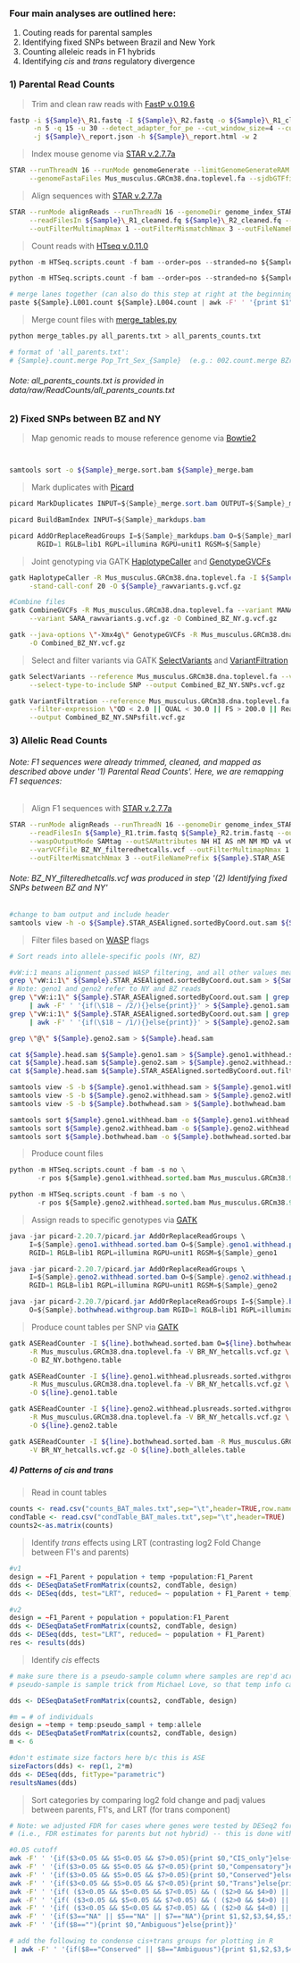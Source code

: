 ### Four main analyses are outlined here:
1) Couting reads for parental samples
2) Identifying fixed SNPs between Brazil and New York
3) Counting alleleic reads in F1 hybrids
4) Identifying *cis* and *trans* regulatory divergence

### 1) Parental Read Counts

> Trim and clean raw reads with [FastP v.0.19.6](https://github.com/OpenGene/fastp)
```bash
fastp -i ${Sample}\_R1.fastq -I ${Sample}\_R2.fastq -o ${Sample}\_R1_cleaned.fq -O ${Sample}\_R2_cleaned.fq \
      -n 5 -q 15 -u 30 --detect_adapter_for_pe --cut_window_size=4 --cut_mean_quality=15 --length_required=25 \
      -j ${Sample}\_report.json -h ${Sample}\_report.html -w 2
```

> Index mouse genome via [STAR v.2.7.7a](https://github.com/alexdobin/STAR)
```bash
STAR --runThreadN 16 --runMode genomeGenerate --limitGenomeGenerateRAM 33524399488 --genomeDir genome_index_STAR_mm10 \
     --genomeFastaFiles Mus_musculus.GRCm38.dna.toplevel.fa --sjdbGTFfile Mus_musculus.GRCm38.98.gtf --sjdbOverhang 149
```

> Align sequences with [STAR v.2.7.7a](https://github.com/alexdobin/STAR)
```bash
STAR --runMode alignReads --runThreadN 16 --genomeDir genome_index_STAR_mm10 \
     --readFilesIn ${Sample}\_R1_cleaned.fq ${Sample}\_R2_cleaned.fq --outSAMtype BAM SortedByCoordinate \
     --outFilterMultimapNmax 1 --outFilterMismatchNmax 3 --outFileNamePrefix ${Sample}
```

> Count reads with [HTseq v.0.11.0](https://htseq.readthedocs.io/en/release_0.11.1/index.html)
```python
python -m HTSeq.scripts.count -f bam --order=pos --stranded=no ${Sample}_L001Aligned.sortedByCoord.out.bam Mus_musculus.GRCm38.98.gtf > ${Sample}.L001.count

python -m HTSeq.scripts.count -f bam --order=pos --stranded=no ${Sample}_L004Aligned.sortedByCoord.out.bam Mus_musculus.GRCm38.98.gtf > ${Sample}.L004.count

# merge lanes together (can also do this step at right at the beginning)
paste ${Sample}.L001.count ${Sample}.L004.count | awk -F' ' '{print $1"\t"$2+$4}' > ${Sample}.count.merge
```

> Merge count files with [merge_tables.py](https://github.com/aiminy/SCCC-bioinformatics/blob/master/merge_tables.py)
```python
python merge_tables.py all_parents.txt > all_parents_counts.txt

# format of 'all_parents.txt':
# {Sample}.count.merge Pop_Trt_Sex_{Sample}  (e.g.: 002.count.merge BZrtM_002)
```
###### Note: _all_parents_counts.txt_ is provided in data/raw/ReadCounts/all_parents_counts.txt ######


### 2) Fixed SNPs between BZ and NY

> Map genomic reads to mouse reference genome via [Bowtie2]()
```bash


samtools sort -o ${Sample}_merge.sort.bam ${Sample}_merge.bam
````

> Mark duplicates with [Picard]()
```java
picard MarkDuplicates INPUT=${Sample}_merge.sort.bam OUTPUT=${Sample}_markdups.bam METRICS_FILE=${Sample}_metrics.txt

picard BuildBamIndex INPUT=${Sample}_markdups.bam

picard AddOrReplaceReadGroups I=${Sample}_markdups.bam O=${Sample}_markdups.rehead.bam \
       RGID=1 RGLB=lib1 RGPL=illumina RGPU=unit1 RGSM=${Sample}
```

> Joint genotyping via GATK [HaplotypeCaller]() and [GenotypeGVCFs]()
```bash
gatk HaplotypeCaller -R Mus_musculus.GRCm38.dna.toplevel.fa -I ${Sample}_markdups.rehead.split.bam -ERC GVCF \
     -stand-call-conf 20 -O ${Sample}_rawvariants.g.vcf.gz

#Combine files
gatk CombineGVCFs -R Mus_musculus.GRCm38.dna.toplevel.fa --variant MANA_rawvariants.g.vcf.gz \
     --variant SARA_rawvariants.g.vcf.gz -O Combined_BZ_NY.g.vcf.gz

gatk --java-options \"-Xmx4g\" GenotypeGVCFs -R Mus_musculus.GRCm38.dna.toplevel.fa -V Combined_BZ_NY.g.vcf.gz \
     -O Combined_BZ_NY.vcf.gz
```

> Select and filter variants via GATK [SelectVariants]() and [VariantFiltration]()
```bash
gatk SelectVariants --reference Mus_musculus.GRCm38.dna.toplevel.fa --variant Combined_BZ_NY.vcf.gz \
     --select-type-to-include SNP --output Combined_BZ_NY.SNPs.vcf.gz

gatk VariantFiltration --reference Mus_musculus.GRCm38.dna.toplevel.fa --variant Combined_BZ_NY.SNPs.vcf.g vcf gz \
     --filter-expression \"QD < 2.0 || QUAL < 30.0 || FS > 200.0 || ReadPosRankSum < -20.0\" --filter-name \"SNPFilter\" \
     --output Combined_BZ_NY.SNPsfilt.vcf.gz
```

### 3) Allelic Read Counts

###### Note: F1 sequences were already trimmed, cleaned, and mapped as described above under '1) Parental Read Counts'. Here, we are remapping F1 sequences:

> Align F1 sequences with [STAR v.2.7.7a](https://github.com/alexdobin/STAR)
```bash
STAR --runMode alignReads --runThreadN 16 --genomeDir genome_index_STAR_mm10 \
     --readFilesIn ${Sample}_R1.trim.fastq ${Sample}_R2.trim.fastq --outSAMtype BAM SortedByCoordinate \
     --waspOutputMode SAMtag --outSAMattributes NH HI AS nM NM MD vA vG vW \
     --varVCFfile BZ_NY_filteredhetcalls.vcf --outFilterMultimapNmax 1 \
     --outFilterMismatchNmax 3 --outFileNamePrefix ${Sample}.STAR_ASE
```
###### Note: _BZ_NY_filteredhetcalls.vcf_ was produced in step '(2) Identifying fixed SNPs between BZ and NY'

```bash
#change to bam output and include header
samtools view -h -o ${Sample}.STAR_ASEAligned.sortedByCoord.out.sam ${Sample}.STAR_ASEAligned.sortedByCoord.out.bam 
````

> Filter files based on [WASP]() flags
```bash
# Sort reads into allele-specific pools (NY, BZ)

#vW:i:1 means alignment passed WASP filtering, and all other values mean it did not pass:
grep \"vW:i:1\" ${Sample}.STAR_ASEAligned.sortedByCoord.out.sam > ${Sample}.STAR_ASEAligned.sortedByCoord.out.filter.sam
# Note: geno1 and geno2 refer to NY and BZ reads
grep \"vW:i:1\" ${Sample}.STAR_ASEAligned.sortedByCoord.out.sam | grep \"vA:B:c,1\" \
     | awk -F' ' '{if(\$18 ~ /2/){}else{print}}' > ${Sample}.geno1.sam
grep \"vW:i:1\" ${Sample}.STAR_ASEAligned.sortedByCoord.out.sam | grep \"vA:B:c,2\" \
     | awk -F' ' '{if(\$18 ~ /1/){}else{print}}' > ${Sample}.geno2.sam

grep \"@\" ${Sample}.geno2.sam > ${Sample}.head.sam

cat ${Sample}.head.sam ${Sample}.geno1.sam > ${Sample}.geno1.withhead.sam
cat ${Sample}.head.sam ${Sample}.geno2.sam > ${Sample}.geno2.withhead.sam
cat ${Sample}.head.sam ${Sample}.STAR_ASEAligned.sortedByCoord.out.filter.sam > ${Sample}.bothwhead.sam

samtools view -S -b ${Sample}.geno1.withhead.sam > ${Sample}.geno1.withhead.bam
samtools view -S -b ${Sample}.geno2.withhead.sam > ${Sample}.geno2.withhead.bam
samtools view -S -b ${Sample}.bothwhead.sam > ${Sample}.bothwhead.bam

samtools sort ${Sample}.geno1.withhead.bam -o ${Sample}.geno1.withhead.sorted.bam
samtools sort ${Sample}.geno2.withhead.bam -o ${Sample}.geno2.withhead.sorted.bam
samtools sort ${Sample}.bothwhead.bam -o ${Sample}.bothwhead.sorted.bam
````

> Produce count files
```python
python -m HTSeq.scripts.count -f bam -s no \
       -r pos ${Sample}.geno1.withhead.sorted.bam Mus_musculus.GRCm38.98.gtf >  ${Sample}.geno1.withhead.sorted.counts

python -m HTSeq.scripts.count -f bam -s no \
       -r pos ${Sample}.geno2.withhead.sorted.bam Mus_musculus.GRCm38.98.gtf >  ${Sample}.geno2.withhead.sorted.counts
```

> Assign reads to specific genotypes via [GATK](https://gatk.broadinstitute.org/hc/en-us/articles/360037226472-AddOrReplaceReadGroups-Picard-)
```java
java -jar picard-2.20.7/picard.jar AddOrReplaceReadGroups \
     I=${Sample}.geno1.withhead.sorted.bam O=${Sample}.geno1.withhead.plusreads.sorted.withgroup.bam \
     RGID=1 RGLB=lib1 RGPL=illumina RGPU=unit1 RGSM=${Sample}_geno1

java -jar picard-2.20.7/picard.jar AddOrReplaceReadGroups \
     I=${Sample}.geno2.withhead.sorted.bam O=${Sample}.geno2.withhead.plusreads.sorted.withgroup.bam \
     RGID=1 RGLB=lib1 RGPL=illumina RGPU=unit1 RGSM=${Sample}_geno2

java -jar picard-2.20.7/picard.jar AddOrReplaceReadGroups I=${Sample}.bothwhead.sorted.bam \
     O=${Sample}.bothwhead.withgroup.bam RGID=1 RGLB=lib1 RGPL=illumina RGPU=unit1 RGSM=${Sample}_both
```

> Produce count tables per SNP via [GATK](https://gatk.broadinstitute.org/hc/en-us/articles/360037428291-ASEReadCounter)
```bash
gatk ASEReadCounter -I ${line}.bothwhead.sorted.bam O=${line}.bothwhead.withgroup.bam \
     -R Mus_musculus.GRCm38.dna.toplevel.fa -V BR_NY_hetcalls.vcf.gz \
     -O BZ_NY.bothgeno.table

gatk ASEReadCounter -I ${line}.geno1.withhead.plusreads.sorted.withgroup.bam \
     -R Mus_musculus.GRCm38.dna.toplevel.fa -V BR_NY_hetcalls.vcf.gz \
     -O ${line}.geno1.table

gatk ASEReadCounter -I ${line}.geno2.withhead.plusreads.sorted.withgroup.bam \
     -R Mus_musculus.GRCm38.dna.toplevel.fa -V BR_NY_hetcalls.vcf.gz \
     -O ${line}.geno2.table

gatk ASEReadCounter -I ${line}.bothwhead.sorted.bam -R Mus_musculus.GRCm38.dna.toplevel.fa \
     -V BR_NY_hetcalls.vcf.gz -O ${line}.both_alleles.table
```

##### 4) Patterns of *cis* and *trans*

> Read in count tables
```R
counts <- read.csv("counts_BAT_males.txt",sep="\t",header=TRUE,row.names=1)
condTable <- read.csv("condTable_BAT_males.txt",sep="\t",header=TRUE)
counts2<-as.matrix(counts)
```

> Identify *trans* effects using LRT (contrasting log2 Fold Change between F1's and parents)
```R
#v1
design = ~F1_Parent + population + temp +population:F1_Parent
dds <- DESeqDataSetFromMatrix(counts2, condTable, design)
dds <- DESeq(dds, test="LRT", reduced= ~ population + F1_Parent + temp)

#v2
design = ~F1_Parent + population + population:F1_Parent
dds <- DESeqDataSetFromMatrix(counts2, condTable, design)
dds <- DESeq(dds, test="LRT", reduced= ~ population + F1_Parent)
res <- results(dds)
```

> Identify *cis* effects
```R
# make sure there is a pseudo-sample column where samples are rep'd across treatments of interest
# pseudo-sample is sample trick from Michael Love, so that temp info can be incorporated

dds <- DESeqDataSetFromMatrix(counts2, condTable, design)

#m = # of individuals
design = ~temp + temp:pseudo_sampl + temp:allele
dds <- DESeqDataSetFromMatrix(counts2, condTable, design)
m <- 6

#don't estimate size factors here b/c this is ASE
sizeFactors(dds) <- rep(1, 2*m)
dds <- DESeq(dds, fitType="parametric")
resultsNames(dds)
```

> Sort categories by comparing log2 fold change and padj values between parents, F1's, and LRT (for trans component)
```bash
# Note: we adjusted FDR for cases where genes were tested by DESeq2 for one test but not the other
# (i.e., FDR estimates for parents but not hybrid) -- this is done with p.adjust, method="BH"

#0.05 cutoff
awk -F' ' '{if($3<0.05 && $5<0.05 && $7>0.05){print $0,"CIS_only"}else{print}}' |
awk -F' ' '{if($3>0.05 && $5<0.05 && $7<0.05){print $0,"Compensatory"}else{print  $0}}'|
awk -F' ' '{if($3>0.05 && $5>0.05 && $7>0.05){print $0,"Conserved"}else{print $0}}' |
awk -F' ' '{if($3<0.05 && $5>0.05 && $7<0.05){print $0,"Trans"}else{print  $0}}' |
awk -F' ' '{if( ($3<0.05 && $5<0.05 && $7<0.05) && ( ($2>0 && $4>0) || ($2<0 && $4<0) ) && ( sqrt($2^2)>sqrt($4^2)) ){print $0,"cis+trans_same"}else{print}}' |
awk -F' ' '{if( ($3<0.05 && $5<0.05 && $7<0.05) && ( ($2>0 && $4>0) || ($2<0 && $4<0) ) && ( sqrt($2^2)<sqrt($4^2)) ){print $0,"cis+trans_opp"}else{print}}' |
awk -F' ' '{if( ($3<0.05 && $5<0.05 && $7<0.05) && ( ($2>0 && $4<0) || ($2<0 && $4>0) )){print $0,"cisxtrans"}else{print}}' |
awk -F' ' '{if($3=="NA" || $5=="NA" || $7=="NA"){print $1,$2,$3,$4,$5,$6,$7,"NoPower"}else{print}}' |
awk -F' ' '{if($8==""){print $0,"Ambiguous"}else{print}}' 

# add the following to condense cis+trans groups for plotting in R
 | awk -F' ' '{if($8=="Conserved" || $8=="Ambiguous"){print $1,$2,$3,$4,$5,$6,$7,"Ambiguous_orConserved"}else{print}}'  > categories.txt

```

